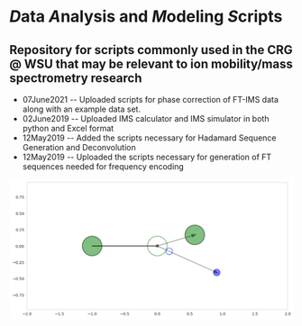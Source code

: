# *D*ata *A*nalysis and *M*odeling *S*cripts
## Repository for scripts commonly used in the CRG @ WSU that may be relevant to ion mobility/mass spectrometry research

* 07June2021 -- Uploaded scripts for phase correction of FT-IMS data along with an example data set. 
* 02June2019 -- Uploaded IMS calculator and IMS simulator in both python and Excel format
* 12May2019 -- Added the scripts necessary for Hadamard Sequence Generation and Deconvolution
* 12May2019 -- Uploaded the scripts necessary for generation of FT sequences needed for frequency encoding

![](./Ion%20Mobility%20Calculator/Collisions.png)
